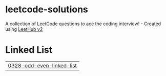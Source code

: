 # leetcode-solutions
A collection of LeetCode questions to ace the coding interview! - Created using [LeetHub v2](https://github.com/arunbhardwaj/LeetHub-2.0)


# Linked List
|  |
| ------- |
| [0328-odd-even-linked-list](https://github.com/gyanaranjan018/leetcode-solutions/tree/master/0328-odd-even-linked-list) |